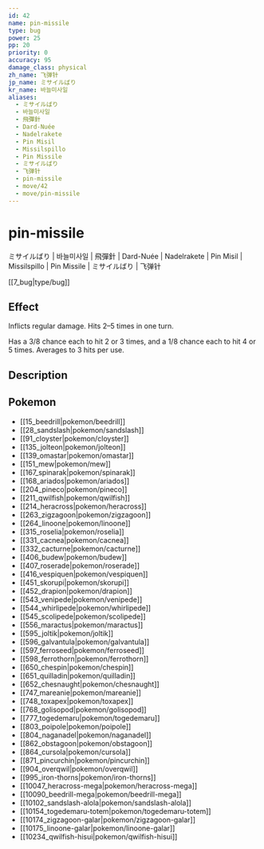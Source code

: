 ```yaml
---
id: 42
name: pin-missile
type: bug
power: 25
pp: 20
priority: 0
accuracy: 95
damage_class: physical
zh_name: 飞弹针
jp_name: ミサイルばり
kr_name: 바늘미사일
aliases:
  - ミサイルばり
  - 바늘미사일
  - 飛彈針
  - Dard-Nuée
  - Nadelrakete
  - Pin Misil
  - Missilspillo
  - Pin Missile
  - ミサイルばり
  - 飞弹针
  - pin-missile
  - move/42
  - move/pin-missile
---
```

# pin-missile
    
ミサイルばり | 바늘미사일 | 飛彈針 | Dard-Nuée | Nadelrakete | Pin Misil | Missilspillo | Pin Missile | ミサイルばり | 飞弹针

[[7_bug|type/bug]]

## Effect

Inflicts regular damage.  Hits 2–5 times in one turn.

Has a 3/8 chance each to hit 2 or 3 times, and a 1/8 chance each to hit 4 or 5 times.  Averages to 3 hits per use.

## Description



## Pokemon

- [[15_beedrill|pokemon/beedrill]]
- [[28_sandslash|pokemon/sandslash]]
- [[91_cloyster|pokemon/cloyster]]
- [[135_jolteon|pokemon/jolteon]]
- [[139_omastar|pokemon/omastar]]
- [[151_mew|pokemon/mew]]
- [[167_spinarak|pokemon/spinarak]]
- [[168_ariados|pokemon/ariados]]
- [[204_pineco|pokemon/pineco]]
- [[211_qwilfish|pokemon/qwilfish]]
- [[214_heracross|pokemon/heracross]]
- [[263_zigzagoon|pokemon/zigzagoon]]
- [[264_linoone|pokemon/linoone]]
- [[315_roselia|pokemon/roselia]]
- [[331_cacnea|pokemon/cacnea]]
- [[332_cacturne|pokemon/cacturne]]
- [[406_budew|pokemon/budew]]
- [[407_roserade|pokemon/roserade]]
- [[416_vespiquen|pokemon/vespiquen]]
- [[451_skorupi|pokemon/skorupi]]
- [[452_drapion|pokemon/drapion]]
- [[543_venipede|pokemon/venipede]]
- [[544_whirlipede|pokemon/whirlipede]]
- [[545_scolipede|pokemon/scolipede]]
- [[556_maractus|pokemon/maractus]]
- [[595_joltik|pokemon/joltik]]
- [[596_galvantula|pokemon/galvantula]]
- [[597_ferroseed|pokemon/ferroseed]]
- [[598_ferrothorn|pokemon/ferrothorn]]
- [[650_chespin|pokemon/chespin]]
- [[651_quilladin|pokemon/quilladin]]
- [[652_chesnaught|pokemon/chesnaught]]
- [[747_mareanie|pokemon/mareanie]]
- [[748_toxapex|pokemon/toxapex]]
- [[768_golisopod|pokemon/golisopod]]
- [[777_togedemaru|pokemon/togedemaru]]
- [[803_poipole|pokemon/poipole]]
- [[804_naganadel|pokemon/naganadel]]
- [[862_obstagoon|pokemon/obstagoon]]
- [[864_cursola|pokemon/cursola]]
- [[871_pincurchin|pokemon/pincurchin]]
- [[904_overqwil|pokemon/overqwil]]
- [[995_iron-thorns|pokemon/iron-thorns]]
- [[10047_heracross-mega|pokemon/heracross-mega]]
- [[10090_beedrill-mega|pokemon/beedrill-mega]]
- [[10102_sandslash-alola|pokemon/sandslash-alola]]
- [[10154_togedemaru-totem|pokemon/togedemaru-totem]]
- [[10174_zigzagoon-galar|pokemon/zigzagoon-galar]]
- [[10175_linoone-galar|pokemon/linoone-galar]]
- [[10234_qwilfish-hisui|pokemon/qwilfish-hisui]]

